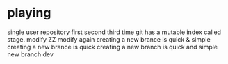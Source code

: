 # playing
single user repository
first
second
third time
git has a mutable index called stage.
modify ZZ
modify again
creating a new brance is quick & simple
creating a new brance is quick
creating a new branch is quick and simple
new branch dev
